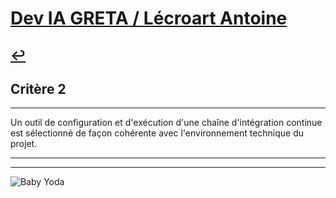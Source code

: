
# [Dev IA GRETA / Lécroart Antoine](https://github.com/Dev-IA-2024/antoine.lecroart)

[↩️](..)
---

## Critère 2

---

Un outil de configuration et d'exécution d'une chaîne d'intégration continue est sélectionné de façon cohérente avec l'environnement technique du projet.

---
---
![Baby Yoda](https://images3.alphacoders.com/110/1108129.jpg)
